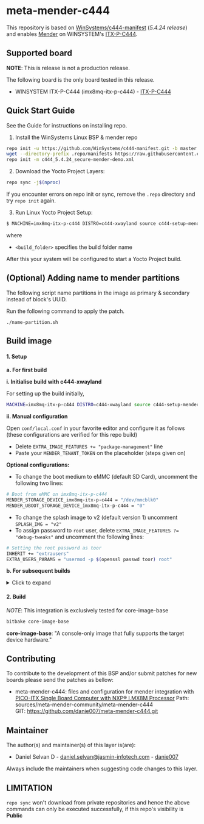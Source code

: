 <!-- File: README.md
     Author: Daniel Selvan, Jasmin Infotech
-->

# meta-mender-c444

This repository is based on [WinSystems/c444-manifest](https://github.com/WinSystems/c444-manifest/tree/master) (_5.4.24 release_) and enables [Mender](https://mender.io/) on WINSYSTEM's [ITX-P-C444](https://www.winsystems.com/product/itx-p-c444/).

## Supported board

**NOTE**: This is release is not a production release.

The following board is the only board tested in this release.

- WINSYSTEM ITX-P-C444 (imx8mq-itx-p-c444) - [ITX-P-C444](https://www.winsystems.com/product/itx-p-c444/)

## Quick Start Guide

See the Guide for instructions on installing repo.

1. Install the WinSystems Linux BSP & mender repo

```bash
repo init -u https://github.com/WinSystems/c444-manifest.git -b master -m itx-p-c444_5.4.24.xml
wget --directory-prefix .repo/manifests https://raw.githubusercontent.com/danie007/meta-mender-c444/zeus/meta-mender-c444/scripts/c444_5.4.24_secure-mender-demo.xml
repo init -m c444_5.4.24_secure-mender-demo.xml
```

2. Download the Yocto Project Layers:

```bash
repo sync -j$(nproc)
```

If you encounter errors on repo init or sync, remove the `.repo` directory and try `repo init` again.

3. Run Linux Yocto Project Setup:

```bash
$ MACHINE=imx8mq-itx-p-c444 DISTRO=c444-xwayland source c444-setup-mender.sh -b <build_folder>
```

where

- `<build_folder>` specifies the build folder name

After this your system will be configured to start a Yocto Project build.

## (Optional) Adding name to mender partitions

The following script name partitions in the image as primary & secondary instead of block's UUID.

Run the following command to apply the patch.

```shell
./name-partition.sh
```

## Build image

#### 1. Setup

**a. For first build**

**i. Initialise build with c444-xwayland**

For setting up the build initially,

```bash
MACHINE=imx8mq-itx-p-c444 DISTRO=c444-xwayland source c444-setup-mender.sh -b build
```

**ii. Manual configuration**

Open `conf/local.conf` in your favorite editor and configure it as follows (these configurations are verified for this repo build)

- Delete `EXTRA_IMAGE_FEATURES += "package-management"` line
- Paste your `MENDER_TENANT_TOKEN` on the placeholder (steps given on)

**Optional configurations:**

- To change the boot medium to eMMC (default SD Card), uncomment the following two lines:

```bash
# Boot from eMMC on imx8mq-itx-p-c444
MENDER_STORAGE_DEVICE_imx8mq-itx-p-c444 = "/dev/mmcblk0"
MENDER_UBOOT_STORAGE_DEVICE_imx8mq-itx-p-c444 = "0"
```

- To change the splash image to v2 (default version 1) uncomment `SPLASH_IMG = "v2"`
- To assign password to `root` user, delete `EXTRA_IMAGE_FEATURES ?= "debug-tweaks"` and uncomment the following lines:

```bash
# Setting the root password as toor
INHERIT += "extrausers"
EXTRA_USERS_PARAMS = "usermod -p $(openssl passwd toor) root"
```

**b. For subsequent builds**

<details>
<summary>
Click to expand
</summary>

For subsequent builds, (_this will export yocto variables, hence bitbake and other build commands can be recognized_)

```bash
source setup-environment build
```

</details>

#### 2. Build

_NOTE_: This integration is exclusively tested for core-image-base

```bash
bitbake core-image-base
```

**core-image-base**: "A console-only image that fully supports the target device hardware."

## Contributing

To contribute to the development of this BSP and/or submit patches for new boards please send the patches as bellow:

- meta-mender-c444: files and configuration for mender integration with [PICO-ITX Single Board Computer with NXP® I.MX8M Processor](https://www.winsystems.com/product/itx-p-c444/)
  Path: sources/meta-mender-community/meta-mender-c444  
  GIT: https://github.com/danie007/meta-mender-c444.git

## Maintainer

The author(s) and maintainer(s) of this layer is(are):

- Daniel Selvan D - <daniel.selvan@jasmin-infotech.com> - [danie007](https://github.com/danie007)

Always include the maintainers when suggesting code changes to this layer.

## LIMITATION

`repo sync` won't download from private repositories and hence the above commands can only be executed successfully, if this repo's visibility is **Public**
